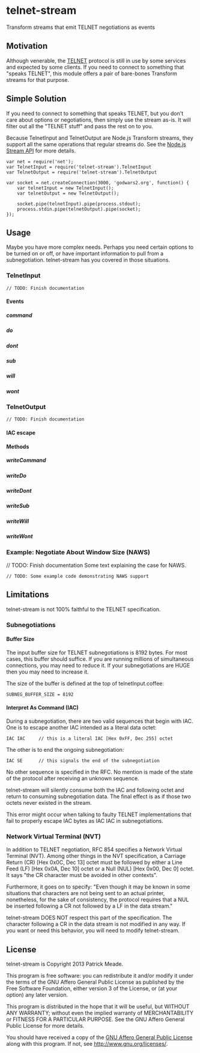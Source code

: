 # telnet-stream
Transform streams that emit TELNET negotiations as events

## Motivation

Although venerable, the [TELNET](https://en.wikipedia.org/wiki/Telnet)
protocol is still in use by some services and expected by some clients.
If you need to connect to something that "speaks TELNET", this module
offers a pair of bare-bones Transform streams for that purpose.

## Simple Solution

If you need to connect to something that speaks TELNET, but you don't
care about options or negotiations, then simply use the stream as-is.
It will filter out all the "TELNET stuff" and pass the rest on to you.

Because TelnetInput and TelnetOutput are Node.js Transform streams,
they support all the same operations that regular streams do. See the
[Node.js Stream API](http://nodejs.org/api/stream.html) for more details.

    var net = require('net');
    var TelnetInput = require('telnet-stream').TelnetInput
    var TelnetOutput = require('telnet-stream').TelnetOutput

    var socket = net.createConnection(3000, 'godwars2.org', function() {
        var telnetInput = new TelnetInput();
        var telnetOutput = new TelnetOutput();

        socket.pipe(telnetInput).pipe(process.stdout);
        process.stdin.pipe(telnetOutput).pipe(socket);
    });

## Usage

Maybe you have more complex needs. Perhaps you need certain options
to be turned on or off, or have important information to pull from
a subnegotiation. telnet-stream has you covered in those situations.

### TelnetInput

    // TODO: Finish documentation

#### Events

##### command
##### do
##### dont
##### sub
##### will
##### wont

### TelnetOutput

    // TODO: Finish documentation

#### IAC escape

#### Methods

##### writeCommand
##### writeDo
##### writeDont
##### writeSub
##### writeWill
##### writeWont

### Example: Negotiate About Window Size (NAWS)

// TODO: Finish documentation
Some text explaining the case for NAWS.

    // TODO: Some example code demonstrating NAWS support

## Limitations

telnet-stream is not 100% faithful to the TELNET specification.

### Subnegotiations

#### Buffer Size

The input buffer size for TELNET subnegotiations is 8192 bytes. For most
cases, this buffer should suffice. If you are running millions of
simultaneous connections, you may need to reduce it. If your subnegotiations
are HUGE then you may need to increase it.

The size of the buffer is defined at the top of telnetInput.coffee:

    SUBNEG_BUFFER_SIZE = 8192

#### Interpret As Command (IAC)

During a subnegotiation, there are two valid sequences that begin with
IAC. One is to escape another IAC intended as a literal data octet:

    IAC IAC     // this is a literal IAC [Hex 0xFF, Dec 255] octet

The other is to end the ongoing subnegotiation:

    IAC SE      // this signals the end of the subnegotiation

No other sequence is specified in the RFC. No mention is made of
the state of the protocol after receiving an unknown sequence.

telnet-stream will silently consume both the IAC and following
octet and return to consuming subnegotiation data. The final
effect is as if those two octets never existed in the stream.

This error might occur when talking to faulty TELNET implementations
that fail to properly escape IAC bytes as IAC IAC in subnegotiations.

### Network Virtual Terminal (NVT)

In addition to TELNET negotiation, RFC 854 specifies a Network Virtual
Terminal (NVT). Among other things in the NVT specification,
a Carriage Return (CR) [Hex 0x0C, Dec 13] octet must be followed by
either a Line Feed (LF) [Hex 0x0A, Dec 10] octet or a Null (NUL) [Hex 0x00,
Dec 0] octet. It says "the CR character must be avoided in other contexts".

Furthermore, it goes on to specify: "Even though it may be known in some
situations that characters are not being sent to an actual printer,
nonetheless, for the sake of consistency, the protocol requires that a NUL
be inserted following a CR not followed by a LF in the data stream."

telnet-stream DOES NOT respect this part of the specification. The character
following a CR in the data stream is not modified in any way. If you want
or need this behavior, you will need to modify telnet-stream.

## License

telnet-stream is Copyright 2013 Patrick Meade.

This program is free software: you can redistribute it and/or modify
it under the terms of the GNU Affero General Public License as
published by the Free Software Foundation, either version 3 of the
License, or (at your option) any later version.

This program is distributed in the hope that it will be useful,
but WITHOUT ANY WARRANTY; without even the implied warranty of
MERCHANTABILITY or FITNESS FOR A PARTICULAR PURPOSE.  See the
GNU Affero General Public License for more details.

You should have received a copy of the [GNU Affero General Public License](https://www.gnu.org/licenses/agpl-3.0.txt)
along with this program.  If not, see <http://www.gnu.org/licenses/>.
